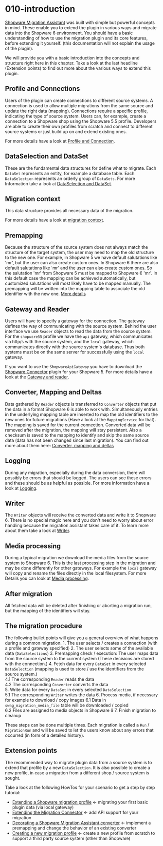 # 010-introduction

[Shopware Migration Assistant](https://github.com/shopware/SwagMigrationAssistant) was built with simple but powerful concepts in mind. These enable you to extend the plugin in various ways and migrate data into the Shopware 6 environment. You should have a basic understanding of how to use the migration plugin and its core features, before extending it yourself. \(this documentation will not explain the usage of the plugin\).

We will provide you with a basic introduction into the concepts and structure right here in this chapter. Take a look at the last headline \(Extension points\) to find out more about the various ways to extend this plugin.

## Profile and Connections

Users of the plugin can create connections to different source systems. A connection is used to allow multiple migrations from the same source and update the right data \(mapping\). Connections require a specific profile, indicating the type of source system. Users can, for example, create a connection to a Shopware shop using the Shopware 5.5 profile. Developers are able to create their own profiles from scratch and connect to different source systems or just build up on and extend existing ones.

For more details have a look at [Profile and Connection](020-profile-and-connection.md).

## DataSelection and DataSet

These are the fundamental data structures for define what to migrate. Each `DataSet` represents an entity, for example a database table. Each `DataSelection` represents an orderly group of `DataSets`. For more Information take a look at [DataSelection and DataSet](030-dataselection-and-dataset.md).

## Migration context

This data structure provides all necessary data of the migration.

For more details have a look at [migration context](040-migration-context.md).

## Premapping

Because the structure of the source system does not always match the structure of the target system, the user may need to map the old structure to the new one. For example, in Shopware 5 we have default salutations like 'mr', but the user can also create custom ones. In Shopware 6 there are also default salutations like 'mr' and the user can also create custom ones. So the salutation 'mr' from Shopware 5 must be mapped to Shopware 6 'mr'. In this default case the mapping can be achieved automatically, but customized salutations will most likely have to be mapped manually. The premapping will be written into the mapping table to associate the old identifier with the new one. [More details](050-premapping.md)

## Gateway and Reader

Users will have to specify a gateway for the connection. The gateway defines the way of communicating with the source system. Behind the user interface we use `Reader` objects to read the data from the source system. For the `shopware55` profile we have the `api` gateway, which communicates via http/s with the source system, and the `local` gateway, which communicates directly with the source system's database. Thus both systems must be on the same server for successfully using the `local` gateway.

If you want to use the `ShopwareApiGateway` you have to download the [Shopware Connector](https://github.com/shopware/SwagMigrationConnector) plugin for your Shopware 5. For more details have a look at the [Gateway and reader](060-gateway-and-reader.md).

## Converter, Mapping and Deltas

Data gathered by `Reader` objects is transferred to `Converter` objects that put the data in a format Shopware 6 is able to work with. Simultaneously entries in the underlying mapping table are inserted to map the old identifiers to the new ones for future migrations \(Have a look at the `MappingService` for that\). The mapping is saved for the current connection. Converted data will be removed after the migration, the mapping will stay persistent. Also a checksum is saved to the mapping to identify and skip the same source data \(data has not been changed since last migration\). You can find out more about them here: [Converter, mapping and deltas](070-converter-and-mapping.md)

## Logging

During any migration, especially during the data conversion, there will possibly be errors that should be logged. The users can see these errors and these should be as helpful as possible. For more information have a look at [Logging](071-logging.md).

## Writer

The `Writer` objects will receive the converted data and write it to Shopware 6. There is no special magic here and you don't need to worry about error handling because the migration assistant takes care of it. To learn more about them take a look at [Writer](080-writer.md).

## Media processing

During a typical migration we download the media files from the source system to Shopware 6. This is the last processing step in the migration and may be done differently for other gateways. For example the `local` gateway will copy and rename the files directly in the local filesystem. For more Details you can look at [Media processing](090-media-processing.md).

## After migration

All fetched data will be deleted after finishing or aborting a migration run, but the mapping of the identifiers will stay.

## The migration procedure

The following bullet points will give you a general overview of what happens during a common migration. 1. The user selects / creates a connection \(with a profile and gateway specified\) 2. The user selects some of the available data \(`DataSelections`\) 3. Premapping check / execution: The user maps data from the source system to the current system \(These decisions are stored with the connection.\) 4. Fetch data for every `DataSet` in every selected `DataSelection` \(mapping is used to store / use the identifiers from the source system.\)  
4.1 The corresponding `Reader` reads the data  
4.2 The corresponding `Converter` converts the data  
5. Write data for every `DataSet` in every selected `DataSelection`  
5.1 The corresponding `Writer` writes the data 6. Process media, if necessary for example to download / copy images 6.1 Data in `swag_migration_media_file` table will be downloaded / copied  
6.2 Files are assigned to media objects in Shopware 6 7. Finish migration to cleanup

These steps can be done multiple times. Each migration is called a `Run` / `MigrationRun` and will be saved to let the users know about any errors that occurred \(in form of a detailed history\).

## Extension points

The recommended way to migrate plugin data from a source system is to extend that profile by a new `DataSelection`. It is also possible to create a new profile, in case a migration from a different shop / source system is sought.

Take a look at the following HowTos for your scenario to get a step by step tutorial:

* [Extending a Shopware migration profile](../../../50-how-to/520-extend-shopware-migration-profile.md) &lt;- migrating your first basic plugin data \(via local gateway\)
* [Extending the Migration Connector](../../../50-how-to/530-extend-shopware-migration-connector.md) &lt;- add API support for your migration
* [Decorating a Shopware Migration Assistant converter](../../../50-how-to/550-decorate-shopware-migration-converter.md) &lt;- implement a premapping and change the behavior of an existing converter
* [Creating a new migration profile](../../../50-how-to/600-create-migration-profile.md) &lt;- create a new profile from scratch to support a third party source system \(other than Shopware\)

